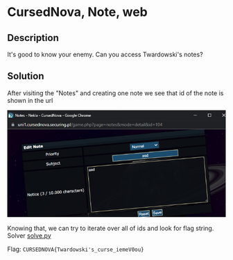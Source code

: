 # CursedNova, Note, web 

## Description
It's good to know your enemy. Can you access Twardowski's notes?

## Solution

After visiting the "Notes" and creating one note we see that id of the note is shown in the url

![viewnote](./img/viewnote.png)

Knowing that, we can try to iterate over all of ids and look for flag string. Solver [solve.py](./solve.py)

Flag: `CURSEDNOVA{Twardowski's_curse_iemeV0ou}`

